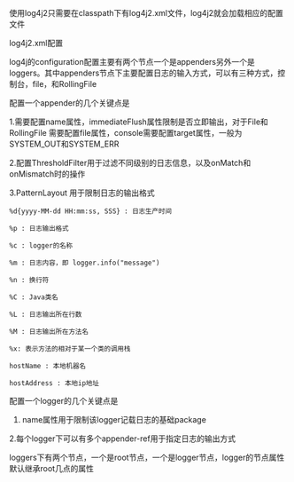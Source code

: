 使用log4j2只需要在classpath下有log4j2.xml文件，log4j2就会加载相应的配置文件

log4j2.xml配置<br>

log4j的configuration配置主要有两个节点一个是appenders另外一个是loggers。其中appenders节点下主要配置日志的输入方式，可以有三种方式，控制台，file，和RollingFile<br>

配置一个appender的几个关键点是

1.需要配置name属性，immediateFlush属性限制是否立即输出，对于File和RollingFile
需要配置file属性，console需要配置target属性，一般为SYSTEM_OUT和SYSTEM_ERR

2.配置ThresholdFilter用于过滤不同级别的日志信息，以及onMatch和onMismatch时的操作

3.PatternLayout 用于限制日志的输出格式

    %d{yyyy-MM-dd HH:mm:ss, SSS} : 日志生产时间
    
    %p : 日志输出格式
    
    %c : logger的名称
    
    %m : 日志内容，即 logger.info("message")
    
    %n : 换行符
    
    %C : Java类名
    
    %L : 日志输出所在行数
    
    %M : 日志输出所在方法名
    
    %x: 表示方法的相对于某一个类的调用栈
    
    hostName : 本地机器名
    
    hostAddress : 本地ip地址

配置一个logger的几个关键点是

1. name属性用于限制该logger记载日志的基础package

2.每个logger下可以有多个appender-ref用于指定日志的输出方式

loggers下有两个节点，一个是root节点，一个是logger节点，logger的节点属性默认继承root几点的属性
